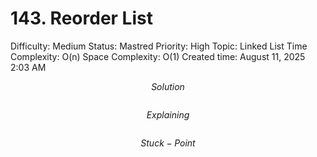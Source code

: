 # 143. Reorder List

Difficulty: Medium
Status: Mastred
Priority: High
Topic: Linked List
Time Complexity: O(n)
Space Complexity: O(1)
Created time: August 11, 2025 2:03 AM

$$
Solution
$$

```python

```

$$
Explaining
$$

```

```

$$
Stuck-Point
$$

```

```